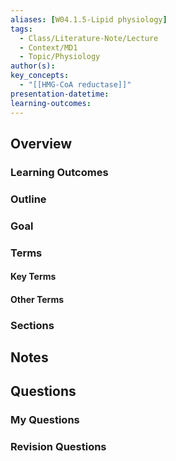 ```yaml
---
aliases: [W04.1.5-Lipid physiology]
tags:
  - Class/Literature-Note/Lecture
  - Context/MD1
  - Topic/Physiology
author(s): 
key_concepts:
  - "[[HMG-CoA reductase]]"
presentation-datetime: 
learning-outcomes:
---
```



## Overview
### Learning Outcomes

### Outline

### Goal

### Terms
#### Key Terms

#### Other Terms

### Sections


## Notes


## Questions

### My Questions
### Revision Questions




